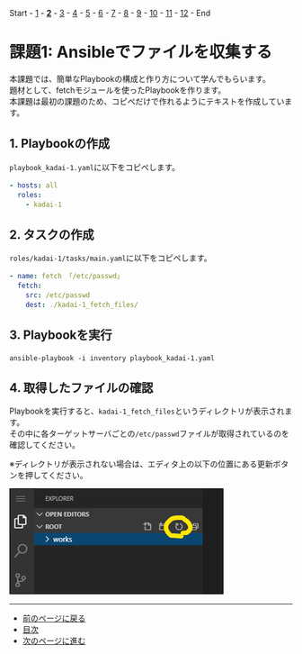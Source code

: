 Start - [1](step1.md) - [**2**](step2.md) - [3](step3.md) - [4](step4.md) - [5](step5.md) - [6](step6.md) - [7](step7.md) - [8](step8.md) - [9](step9.md) - [10](step10.md) - [11](step11.md) - [12](step12.md) - End

# 課題1: Ansibleでファイルを収集する

本課題では、簡単なPlaybookの構成と作り方について学んでもらいます。  
題材として、fetchモジュールを使ったPlaybookを作ります。  
本課題は最初の課題のため、コピペだけで作れるようにテキストを作成しています。

## 1. Playbookの作成

`playbook_kadai-1.yaml`に以下をコピペします。

```yaml
- hosts: all
  roles:
    - kadai-1
```

## 2. タスクの作成

`roles/kadai-1/tasks/main.yaml`に以下をコピペします。

```yaml
- name: fetch 「/etc/passwd」
  fetch:
    src: /etc/passwd
    dest: ./kadai-1_fetch_files/
```

## 3. Playbookを実行

`ansible-playbook -i inventory playbook_kadai-1.yaml`

## 4. 取得したファイルの確認

Playbookを実行すると、`kadai-1_fetch_files`というディレクトリが表示されます。  
その中に各ターゲットサーバごとの`/etc/passwd`ファイルが取得されているのを確認してください。  

※ディレクトリが表示されない場合は、エディタ上の以下の位置にある更新ボタンを押してください。

![](img/refresh.png)

---

- [前のページに戻る](step1.md)
- [目次](README.md)
- [次のページに進む](step3.md)
